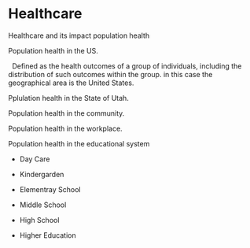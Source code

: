 # Healthcare
Healthcare and its impact population health

Population health in the US.

         Defined as the health outcomes of a group of individuals, including the distribution of such outcomes within the group. in this case the geographical area is the United States. 

Pplulation health in the State of Utah. 

Population health in the community. 

Population health in the workplace. 

Population health in the educational system

  - Day Care
  
  - Kindergarden
  
  - Elementray School
  
  - Middle School
  
  - High School
  
  - Higher Education
  


